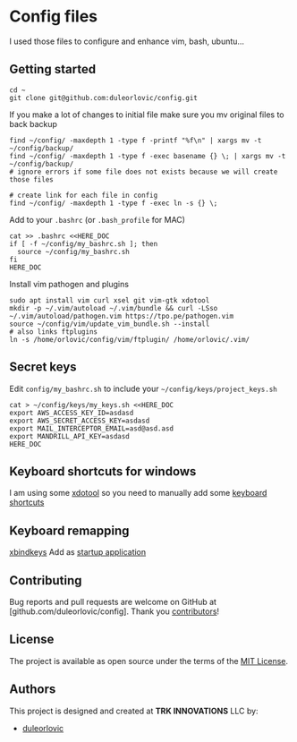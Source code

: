 # Config files

I used those files to configure and enhance vim, bash, ubuntu...

## Getting started

~~~
cd ~
git clone git@github.com:duleorlovic/config.git
~~~

If you make a lot of changes to initial file make sure you mv original files
to back backup

~~~
find ~/config/ -maxdepth 1 -type f -printf "%f\n" | xargs mv -t ~/config/backup/
find ~/config/ -maxdepth 1 -type f -exec basename {} \; | xargs mv -t ~/config/backup/
# ignore errors if some file does not exists because we will create those files

# create link for each file in config
find ~/config/ -maxdepth 1 -type f -exec ln -s {} \;
~~~

Add to your `.bashrc` (or `.bash_profile` for MAC)

~~~
cat >> .bashrc <<HERE_DOC
if [ -f ~/config/my_bashrc.sh ]; then
  source ~/config/my_bashrc.sh
fi
HERE_DOC
~~~

Install vim pathogen and plugins

~~~
sudo apt install vim curl xsel git vim-gtk xdotool
mkdir -p ~/.vim/autoload ~/.vim/bundle && curl -LSso ~/.vim/autoload/pathogen.vim https://tpo.pe/pathogen.vim
source ~/config/vim/update_vim_bundle.sh --install
# also links ftplugins
ln -s /home/orlovic/config/vim/ftplugin/ /home/orlovic/.vim/
~~~

## Secret keys

Edit `config/my_bashrc.sh` to include your `~/config/keys/project_keys.sh`

~~~
cat > ~/config/keys/my_keys.sh <<HERE_DOC
export AWS_ACCESS_KEY_ID=asdasd
export AWS_SECRET_ACCESS_KEY=asdasd
export MAIL_INTERCEPTOR_EMAIL=asd@asd.asd
export MANDRILL_API_KEY=asdasd
HERE_DOC
~~~

## Keyboard shortcuts for windows

I am using some
[xdotool](http://www.semicomplete.com/projects/xdotool/xdotool.xhtml)
so you need to manually add some [keyboard
shortcuts](https://github.com/duleorlovic/config/blob/master/bashrc/window_shortcuts.sh#L34)

## Keyboard remapping

[xbindkeys](https://wiki.archlinux.org/index.php/Xbindkeys)
Add as [startup
application](https://github.com/duleorlovic/config/blob/master/.xbindkeysrc#L3)


## Contributing

Bug reports and pull requests are welcome on GitHub at
[github.com/duleorlovic/config].
Thank you [contributors]!

[contributors]: http://github.com/duleorlovic/config/graphs/contributors

## License

The project is available as open source under the terms of the
[MIT License](http://opensource.org/licenses/MIT).

## Authors

This project is designed and created at <b>TRK INNOVATIONS</b> LLC by:

* [duleorlovic](https://github.com/duleorlovic)
